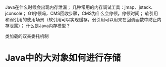 

Java在什么时候会出现内存泄漏；
几种常用的内存调试工具：jmap、jstack、jconsole；
G1停顿吗，CMS回收步骤，CMS为什么会停顿，停顿时间；
软引用和弱引用的使用场景（软引用可以实现缓存，弱引用可以用来在回调函数中防止内存泄露）；
什么是Java内存模型？

类加载的双亲委托机制



# Java中的大对象如何进行存储

